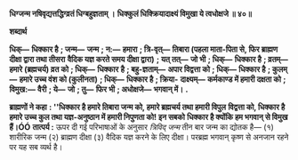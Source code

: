 **धिग्जन्म नषिवृद्यत्तद्धिग्व्रतं धिग्बहुज्ञताम् ।** **धिक्कुलं धिक्क्रियादाक्ष्यं विमुखा ये त्वधोक्षजे ॥ ४०॥** 

**शब्दार्थ** 

**धिक्—** **धिक्कार है** **; जन्म—** **जन्म** **; न:—** **हमारा** **; त्रि-वृत्—** **तिबारा (पहला माता-पिता से, फिर ब्राह्मण दीक्षा द्वारा तथा तीसरा** **वैदिक यज्ञ करते समय दीक्षा द्वारा)** **; यत् तत्—** **जो भी** **; धिक्—** **धिक्कार है** **; व्रतम्—** **हमारे (ब्रह्मचर्य) व्रत को** **; धिक्—** **धिक्कार** **है** **; बहु-ज्ञताम्—** **अपार विद्वत्ता को** **; धिक्—** **धिक्कार है** **; कुलम्—** **हमारे उच्च वंश को (कुलीनता)** **; धिक्—** **धिक्कार है** **; क्रिया-** **दाक्ष्यम्—** **कर्मकाण्ड में हमारी दक्षता को** **; विमुख:—** **वैरी** **; ये—** **जो** **; तु—** **फिर भी** **; अधोक्षजे—** **भगवान् में।** **.** 

**ब्राह्मणों ने कहा** **: ''धिक्कार है हमारे तिबारा जन्म को, हमारे ब्रह्मचर्य तथा हमारी विपुल** **विद्वत्ता को, धिक्कार है हमारे उच्च कुल तथा यज्ञ-अनुष्ठान में हमारी निपुणता को! इन सबको** **धिक्कार है क्योंकि हम भगवान् से विमुख हैं।ÓÓ** **तात्पर्य :** ऊपर दी गई परिभाषाओं के अनुसार *त्रिविद् जन्म* तीन बार जन्म का द्योतक है— (१) शारीरिक जन्म (२) ब्राह्मण दीक्षा (३) वैदिक यज्ञ करने के लिए दीक्षा। परब्रह्म भगवान् कृष्ण से अनजान रहने पर यह सब व्यर्थ है।  